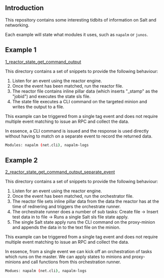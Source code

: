## Introduction

This repository contains some interesting tidbits of information on Salt and networking.

Each example will state what modules it uses, such as `napalm` or `junos`. 


## Example 1

[1_reactor_state_get_command_output](https://github.com/DavidJohnGee/salt-junos/tree/master/1_reactor_state_get_command_output)

This directory contains a set of snippets to provide the following behaviour:

1.	Listen for an event using the reactor engine.
2.	Once the event has been matched, run the reactor file.
3.	The reactor file contains inline pillar data (which inserts "\_stamp" as the "jobid") and executes the state sls file.
4.	The state file executes a CLI command on the targeted minion and writes the output to a file.

This example can be triggered from a single tag event and does not require multiple event matching to issue an RPC and collect the data. 

In essence, a CLI command is issued and the response is used directly without having to match on a separate event to record the returned data. 

```bash
Modules: napalm (net.cli), napalm-logs
```

## Example 2

[2_reactor_state_get_command_output_separate_event](https://github.com/DavidJohnGee/salt-junos/tree/master/2_reactor_state_get_command_output_separate_event)

This directory contains a set of snippets to provide the following behaviour:

1.	Listen for an event using the reactor engine.
2.	Once the event has been matched, run the orchestrator file.
3.	The reactor file sets inline pillar data from the data the reactor has at the time of rednering and triggers the orchestrate runner.
4.	The orchestrate runner does a number of sub tasks: Create file -> Insert test data in to file -> Runs a single Salt sls file state apply.
5.	The single Salt state apply runs the CLI command on the proxy-minion and appends the data in to the text file on the minion.

This example can be triggered from a single tag event and does not require multiple event matching to issue an RPC and collect the data. 

In essence, from a single event we can kick off an orchestration of tasks which runs on the master. We can apply states to minions and proxy-minions and call functions from this orchestration runner.

```bash
Modues: napalm (net.cli), napalm-logs
```

